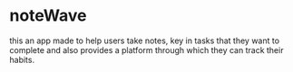 # noteWave
this an app made to help users take notes, key in tasks that they want to complete and also provides a platform through which they can track their habits.
